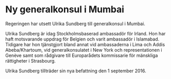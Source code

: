 # Ny generalkonsul i Mumbai

Regeringen har utsett Ulrika Sundberg till generalkonsul i Mumbai.

Ulrika Sundberg är idag Stockholmsbaserad ambassadör för Irland. Hon har haft motsvarande uppdrag för Belgien och varit ambassadör i Islamabad. Tidigare har hon tjänstgjort bland annat vid ambassaderna i Lima och Addis Abeba/Khartoum, vid generalkonsulatet i New York och representationen i Genève samt som rådgivare till Europarådets kommissarie för mänskliga rättigheter i Strasbourg.

Ulrika Sundberg tillträder sin nya befattning den 1 september 2016.
